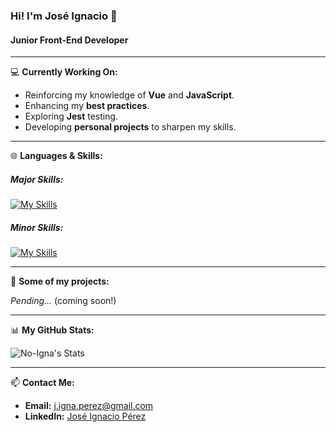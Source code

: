 ### Hi! I'm José Ignacio 👋
#### Junior Front-End Developer

---
💻 **Currently Working On:**
- Reinforcing my knowledge of **Vue** and **JavaScript**.
- Enhancing my **best practices**.
- Exploring **Jest** testing.
- Developing **personal projects** to sharpen my skills.

---
🌐 **Languages & Skills:**
##### **Major Skills:**
[![My Skills](https://skillicons.dev/icons?i=html,css,js,bootstrap,sass,git,github,vue)](https://skillicons.dev)

##### **Minor Skills:**
[![My Skills](https://skillicons.dev/icons?i=jest,jquery,firebase)](https://skillicons.dev)

---
🚀 **Some of my projects:**

_Pending..._ (coming soon!)

---
📊 **My GitHub Stats:**

![No-Igna's Stats](https://github-readme-stats.vercel.app/api?username=No-Igna&theme=vue-dark&show_icons=true&hide_border=true&count_private=true)

---

📫 **Contact Me:**

- **Email:** [j.igna.perez@gmail.com](mailto:j.igna.perez@gmail.com)
- **LinkedIn:** [José Ignacio Pérez](https://www.linkedin.com/in/josé-ignacio-pérez-b48354198/)
